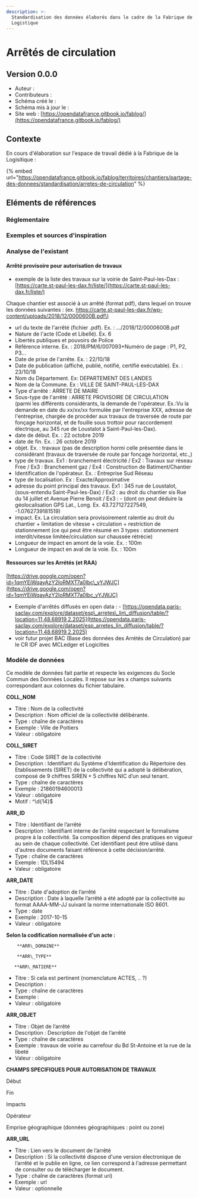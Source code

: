 ```yaml
---
description: >-
  Standardisation des données élaborés dans le cadre de la Fabrique de la
  Logistique
---
```


# Arrêtés de circulation

## Version 0.0.0

* Auteur : 
* Contributeurs : 
* Schéma créé le : 
* Schéma mis à jour le : 
* Site web : [https://opendatafrance.gitbook.io/fablog/](https://opendatafrance.gitbook.io/fablog/)

## Contexte

En cours d'élaboration sur l'espace de travail dédié à la Fabrique de la Logisitique : 

{% embed url="https://opendatafrance.gitbook.io/fablog/territoires/chantiers/partage-des-donnees/standardisation/arretes-de-circulation" %}

## Eléments de références

### Réglementaire

### Exemples et sources d'inspiration

### Analyse de l'existant

#### Arrêté provisoire pour autorisation de travaux

- exemple de la liste des travaux sur la voirie de Saint-Paul-les-Dax : [https://carte.st-paul-les-dax.fr/liste/](https://carte.st-paul-les-dax.fr/liste/)

Chaque chantier est associé à un arrêté \(format pdf\), dans lequel on trouve les données  suivantes :     \(ex. [https://carte.st-paul-les-dax.fr/wp-content/uploads/2018/12/0000600B.pdf\)](https://carte.st-paul-les-dax.fr/wp-content/uploads/2018/12/0000600B.pdf%29)  

 - url du texte de l'arrêté \(fichier .pdf\). Ex. : .../2018/12/0000600B.pdf      
- Nature de l'acte \(Code et Libellé\). Ex. 6   
- Libertés publiques et pouvoirs de Police      
- Référence interne. Ex. : 2018/PM/6/007093+Numéro de page : P1, P2, P3...      
- Date de prise de l'arrête. Ex. : 22/10/18      
- Date de publication \(affiché, publié, notifié, certifié exécutable\). Ex. : 23/10/18      
- Nom du Département. Ex: DEPARTEMENT DES LANDES      
- Nom de la Commune. Ex : VILLE DE SAINT-PAUL-LES-DAX      
- Type d'arrêté : ARRETE DE MAIRE      
- Sous-type de l'arrêté : ARRETE PROVISOIRE DE CIRCULATION      
\(parmi les différents considérants, la demande de l'opérateur. Ex.:Vu la demande en date du xx/xx/xx formulée par l'entreprise XXX, adresse de l'entreprise, chargée de procéder aux travaux de traversée de route par fonçage horizontal, et de fouille sous trottoir pour raccordement électrique, au 345 rue de Loustalot à Saint-Paul-les-Dax\).      
- date de début. Ex. : 22 octobre 2019      
- date de fin. Ex. : 26 octobre 2019       
- objet. Ex. : travaux \(pas de description hormi celle présentée dans le considérant \(travaux de traversée de route par fonçage horizontal, etc.,\)      
- type de travaux. Ex1 : branchement électricité / Ex2 : Travaux sur réseau Free / Ex3 : Branchement gaz / Ex4 : Construction de Batiment/Chantier      
- Identification de l'opérateur. Ex. : Entreprise Sud Réseau      
- type de localisation. Ex : Exacte/Approximative     
 - adresse du point principal des travaux. Ex1 : 345 rue de Loustalot, \(sous-entendu Saint-Paul-les-Dax\) / Ex2 : au droit du chantier sis Rue du 14 juillet et Avenue Pierre Benoit / Ex3 :     - \(dont on peut déduire la géolocalisation GPS Lat., Long. Ex. 43.727127227549, -1.0762739181519\)     
- impact. Ex. La circulation sera provisoirement ralentie au droit du chantier + limitation de vitesse + circulation + restriction de stationnement \(ce qui peut être résumé en 3 types : stationnement interdit/vitesse limitée/circulation sur chaussée rétrécie\)     
- Longueur de impact en amont de la voie.  Ex. : 100m     
- Longueur de impact en aval de la voie.  Ex. : 100m   

#### Ressources sur les Arrétés \(et RAA\)

[https://drive.google.com/open?id=1qmYEjWqayAzY2IoRMXT7a0lbc\_yYJWJC](https://drive.google.com/open?id=1qmYEjWqayAzY2IoRMXT7a0lbc_yYJWJC)

* Exemple d'arrêtés diffusés en open data : - [https://opendata.paris-saclay.com/explore/dataset/esp\_arretes\_lin\_diffusion/table/?location=11,48.68919,2.2025](https://opendata.paris-saclay.com/explore/dataset/esp_arretes_lin_diffusion/table/?location=11,48.68919,2.2025)
* voir futur projet BAC \(Base des données des Arrétés de Circulation\) par le CR IDF avec MCLedger et Logicities     

### **Modèle de données** 

Ce modèle de données fait partie et respecte les exigences du Socle Commun des Données Locales. Il repose sur les x champs suivants correspondant aux colonnes du fichier tabulaire.

**COLL\_NOM**

* Titre : Nom de la collectivité
* Description : Nom officiel de la collectivité délibérante.
* Type : chaîne de caractères
* Exemple : Ville de Poitiers
* Valeur : obligatoire

**COLL\_SIRET**

* Titre : Code SIRET de la collectivité
* Description : Identifiant du Système d'Identification du Répertoire des Etablissements \(SIRET\) de la collectivité qui a adopté la délibération, composé de 9 chiffres SIREN + 5 chiffres NIC d’un seul tenant.
* Type : chaîne de caractères
* Exemple : 21860194600013
* Valeur : obligatoire
* Motif : ^\d{14}$

**ARR\_ID**

* Titre : Identifiant de l’arrêté
* Description : Identifiant interne de l’arrêté respectant le formalisme propre à la collectivité. Sa composition dépend des pratiques en vigueur au sein de chaque collectivité. Cet identifiant peut être utilisé dans d'autres documents faisant référence à cette décision/arrêté.
* Type : chaîne de caractères
* Exemple : 1DL15494
* Valeur : obligatoire

**ARR\_DATE**

* Titre : Date d'adoption de l’arrêté
* Description : Date à laquelle l’arrêté a été adopté par la collectivité au format AAAA-MM-JJ suivant la norme internationale ISO 8601.
* Type : date
* Exemple : 2017-10-15
* Valeur : obligatoire

**Selon la codification normalisée d'un acte :**  

        **ARR\_DOMAINE**

        **ARR\_TYPE**

       **ARR\_MATIERE**

* Titre : Si cela est pertinent \(nomenclature ACTES, .. ?\) 
* Description : 
* Type : chaîne de caractères
* Exemple : 
* Valeur : obligatoire

**ARR\_OBJET**

* Titre : Objet de l’arrêté
* Description : Description de l'objet de l’arrêté
* Type : chaîne de caractères
* Exemple : travaux de voirie au carrefour du Bd St-Antoine et la rue de la libeté
* Valeur : obligatoire

  
**CHAMPS SPECIFIQUES POUR AUTORISATION DE TRAVAUX** 

Début

Fin

Impacts

Opérateur

Emprise géographique \(données géographiques : point ou zone\)

**ARR\_URL**

* Titre : Lien vers le document de l’arrêté
* Description : Si la collectivité dispose d'une version électronique de l’arrêté et le publie en ligne, ce lien correspond à l'adresse permettant de consulter ou de télécharger le document.
* Type : chaîne de caractères \(format uri\)
* Exemple : url
* Valeur : optionnelle



